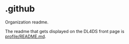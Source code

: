 # .github
Organization readme.

The readme that gets displayed on the DL4DS front page is [profile/README.md](./profile/README.md).
